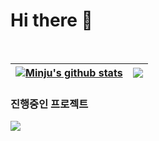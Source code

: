 # Hi there 👋
<br>

| <a href="https://github.com/anuraghazra/github-readme-stats"><img align="center" src="https://github-readme-stats-beta-wheat-74.vercel.app/api?username=Museng17&show_icons=true&include_all_commits=true&theme=buefy&hide_border=true" alt="Minju's github stats" /></a> | <a href="https://github.com/anuraghazra/github-readme-stats"><img align="center" src="https://github-readme-stats-beta-wheat-74.vercel.app/api/top-langs/?username=Museng17&layout=compact&theme=buefy&hide_border=true" /></a> |
| ------------- | ------------- |


### 진행중인 프로젝트 
<a href="https://github.com/ChimPlanet/ChimPlanet-back">
  <img align="center" src="https://github-readme-stats.vercel.app/api/pin/?username=ChimPlanet&repo=ChimPlanet-back&theme=buefy" />
</a>
